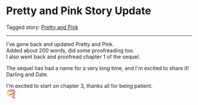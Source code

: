 # Pretty and Pink Story Update

Tagged story: [Pretty and Pink](https://www.fimfiction.net/story/432210/pretty-and-pink)

***

I've gone back and updated Pretty and Pink.  
Added about 200 words, did some proofreading too.  
I also went back and proofread chapter 1 of the sequel.

The sequel has had a name for a very long time, and I'm excited to share it!  
Darling and Date.

I'm excited to start on chapter 3, thanks all for being patient.  
![:yay:](../../../emotes/yay.png)
